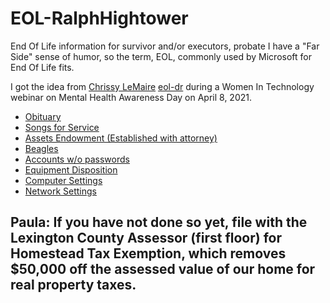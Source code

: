 # EOL-RalphHightower
End Of Life information for survivor and/or executors, probate
 I have a "Far Side" sense of humor, so the term, EOL, commonly used by Microsoft for End Of Life fits.

I got the idea from [Chrissy LeMaire](@potatoqualitee) [eol-dr](https://github.com/potatoqualitee/eol-dr) during a Women In Technology webinar on Mental Health Awareness Day on April 8, 2021.
- [Obituary](Obituary.md)
- [Songs for Service](SongsForService.md)
- [Assets Endowment (Established with attorney)](Assets.md)
- [Beagles](Beagles.md)
- [Accounts w/o passwords](Accounts.md)
- [Equipment Disposition](EquipmentDisposition.md)
- [Computer Settings](ComputerSettings.md)
- [Network Settings](NetworkSettings.md)

## Paula: If you have not done so yet, file with the Lexington County Assessor (first floor) for Homestead Tax Exemption, which removes $50,000 off the assessed value of our home for real property taxes.
